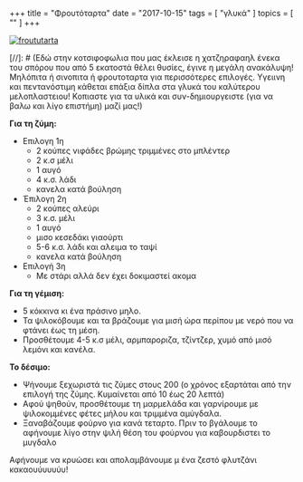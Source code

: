 +++
title = "Φρουτόταρτα"
date = "2017-10-15"
tags = [ "γλυκά" ]
topics = [ "" ]
+++

<a href='https://postimages.org/' target='_blank'><img src='https://s26.postimg.org/njh79jbkp/froututarta.png' border='0' alt='froututarta'/></a>

[//]: # (Εδώ στην κοτσιφοφωλια που μας έκλεισε η χατζηραφαηλ ένεκα του σπόρου που από 5 εκατοστά θέλει θυσίες, έγινε η μεγάλη ανακάλυψη! Μηλόπιτα ή σινοπιτα ή φρουτοταρτα για περισσότερες επιλογές. Υγειινη και πεντανόστιμη κάθεται επάξια δίπλα στα γλυκά του καλύτερου μελοπλαστειου! Κοπιαστε για τα υλικά και συν-δημιουργειστε (για να βαλω και λίγο επιστήμη) μαζί μας!)

**Για τη ζύμη:**

-   Επιλογη 1η
    -   2 κούπες νιφάδες βρώμης τριμμένες στο μπλέντερ
    -   2 κ.σ μέλι
    -   1 αυγό
    -   4 κ.σ. λάδι
    -   κανελα κατά βούληση
-   Έπιλογη 2η
    -   2 κούπες αλεύρι
    -   3 κ.σ. μέλι
    -   1 αυγό
    -   μισο κεσεδάκι γιαούρτι
    -   5-6 κ.σ. λάδι και αλειμα το ταψί
    -   κανελα κατά βούληση
-   Επιλογή 3η
    -   Με στάρι αλλά δεν έχει δοκιμαστεί ακομα

**Για τη γέμιση:**

-   5 κόκκινα κι ένα πράσινο μηλο.
-   Τα ψιλοκόβουμε και τα βράζουμε για μισή ώρα περίπου με νερό που να φτάνει έως τη μέση.
-   Προσθέτουμε 4-5 κ.σ μέλι, αρμπαροριζα, τζίντζερ, χυμό από μισό λεμόνι και κανέλα.

**Το δέσιμο:**

-   Ψήνουμε ξεχωριστά τις ζύμες στους 200 (ο χρόνος εξαρτάται από την επιλογή της ζύμης. Κυμαίνεται από 10 έως 20 λεπτά)
-   Αφού ψηθούν, προσθέτουμε τη μαρμελάδα και γαρνίρουμε με ψιλοκομμένες φέτες μήλου και τριμμένα αμύγδαλα.
-   Ξαναβάζουμε φούρνο για κανά τεταρτο. Πριν το βγάλουμε το αφήνουμε λίγο στην ψιλή θέση του φούρνου για καβουρδιστει το μυγδαλο

Αφήνουμε να κρυώσει και απολαμβάνουμε μ ένα ζεστό φλυτζάνι κακαουύυυυύυ!
